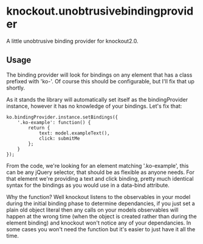 knockout.unobtrusivebindingprovider
===================================

A little unobtrusive binding provider for knockout2.0.

Usage
-----

The binding provider will look for bindings on any element that has a class prefixed with 'ko-'.
Of course this should be configurable, but I'll fix that up shortly. 

As it stands the library will automatically set itself as the bindingProvider instance, 
however it has no knowledge of your bindings. Let's fix that:

```
ko.bindingProvider.instance.setBindings({
    '.ko-example': function() {
        return {
            text: model.exampleText(),
            click: submitMe
        };
    }
});
```

From the code, we're looking for an element matching '.ko-example', this can be any jQuery selector, that should be as flexible as anyone needs. 
For that element we're providing a text and click binding, pretty much identical syntax for the bindings as you would use in a data-bind attribute. 

Why the function? Well knockout listens to the observables in your model during the initial binding phase to determine dependancies, if you just set a plain old object literal then any calls on your models observables will happen at the wrong time (when the object is created rather than during the element binding) and knockout won't notice any of your dependancies. In some cases you won't need the function but it's easier to just have it all the time. 

